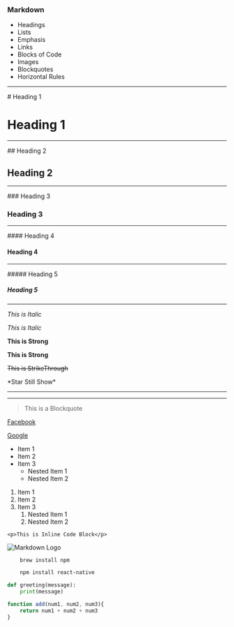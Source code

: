 ### Markdown

- Headings
- Lists
- Emphasis
- Links
- Blocks of Code
- Images
- Blockquotes
- Horizontal Rules

---

\# Heading 1 
# Heading 1
---
\#\# Heading 2
## Heading 2
---
\#\#\# Heading 3
### Heading 3
---
\#\#\#\# Heading 4
#### Heading 4
---
\#\#\#\#\# Heading 5
##### Heading 5
---
*This is Italic*

_This is Italic_

**This is Strong**

__This is Strong__

~~This is StrikeThrough~~

\*Star Still Show\*

<!-- Horizontal Rule -->

---

___

> This is a Blockquote

[Facebook](http://facebook.com "Facebook")

[Google](http://google.com "Google")

<!-- Unordered List -->
* Item 1
* Item 2
* Item 3
    * Nested Item 1
    * Nested Item 2

<!-- Ordered List -->
1. Item 1
1. Item 2
1. Item 3
    1. Nested Item 1
    1. Nested Item 2

<!-- Inline Code Block -->
`<p>This is Inline Code Block</p>`

![Markdown Logo](https://markdown-here.com/img/icon256.png)

<!-- Github Markdown -->
```bash
    brew install npm

    npm install react-native
```

```python
def greeting(message):
    print(message)
```

```javascript
function add(num1, num2, num3){
    return num1 + num2 + num3
}
```